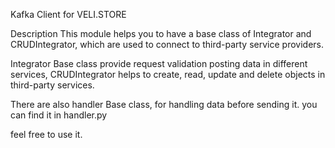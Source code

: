 Kafka Client for VELI.STORE

Description
This module helps you to have a base class of Integrator and CRUDIntegrator, 
which are used to connect to third-party service providers.

Integrator Base class provide request validation posting data in different services, 
CRUDIntegrator helps to create, read, update and delete objects in third-party services.

There are also handler Base class, for handling data before sending it. you can find it in handler.py

feel free to use it.

